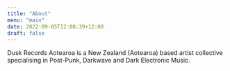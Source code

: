```yaml
---
title: "About"
menu: "main"
date: 2022-09-05T12:08:39+12:00
draft: false 
---
```


Dusk Records Aotearoa is a New Zealand (Aotearoa) based artist collective specialising in Post-Punk, Darkwave and Dark Electronic Music.